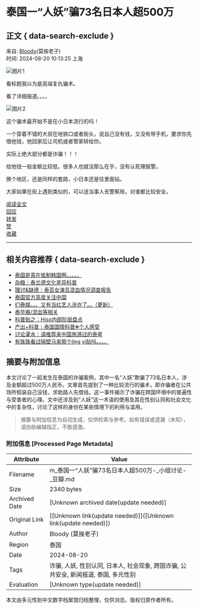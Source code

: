 # 泰国一“人妖”骗73名日本人超500万

## 正文 { data-search-exclude }


来自: [Bloody](https://www.douban.com/people/146452285/)(莫挨老子)  
时间: 2024-08-20 10:13:25 上海

![图片1](https://img9.doubanio.com/view/group_topic/l/public/p659352784.webp)

看标题我以为是高端复仇骗术。

看了详细报道。。。。

![图片2](https://img3.doubanio.com/view/group_topic/l/public/p659352782.webp)

这个骗术最开始不是在小日本流行的吗！

一个穿着不错的大叔在地铁口或者街头，说自己没有钱，又没有带手机，要求你先借他钱，他回家后让司机或者管家转给你。

实际上绝大部分都是诈骗！！！

给他钱一般金额比较低，很多人也就没那么在乎，没有认死理报警。

换个地区，还是同样的套路，小日本还是往里面钻。

大家如果在街上遇到类似的，可以送当事人去警察局，对谁都比较安全。

[阅读全文](https://www.douban.com/group/topic/310189241/#sep)  
[回应](https://www.douban.com/group/topic/310189241/#sep)  
[转发](https://www.douban.com/group/topic/310189241/?type=rec#sep)  
[赞](https://www.douban.com/group/topic/310189241/?type=like#sep)  
[收藏](https://www.douban.com/group/topic/310189241/?type=collect#sep)

---

## 相关内容推荐 { data-search-exclude }

- [泰国是真在抵制韩国啊。。。。。](https://www.douban.com/group/topic/311175476/)
- [杂粮｜泰兰德文化差异科普](https://www.douban.com/group/topic/311752923/)
- [理讨&缺德｜泰百女演员混血情况调查报告](https://www.douban.com/group/topic/306161168/)
- [泰国官方高度关注中国](https://www.douban.com/group/topic/301144197/)
- [们泰娱。。。又有当红艺人涉诈了。。（更新）](https://www.douban.com/group/topic/312404960/)
- [泰华裔/混血等相关](https://www.douban.com/group/topic/169006405/)
- [科普贴之：Hiso内部阶层盘点](https://www.douban.com/group/topic/173686287/)
- [产出+科普｜泰国国情科普➕个人感受](https://www.douban.com/group/topic/273086176/)
- [讨论灌水｜请推荐来中国旅游过的泰星](https://www.douban.com/group/topic/300399813/)
- [有珠珠看过隔壁马来那个ling yi贴吗。。。。](https://www.douban.com/group/topic/299369226/)
<!-- tcd_original_link https://m.douban.com/group/topic/310189241/ -->


## 摘要与附加信息

<!-- tcd_abstract -->
本文讨论了一起发生在泰国的诈骗案例，其中一名“人妖”欺骗了73名日本人，涉及金额超过500万人民币。文章首先提到了一种比较流行的骗术，即诈骗者在公共场所假装自己没钱，求助路人先借钱。这一事件揭示了诈骗在跨国环境中的普遍性与受害者的心理。文中还涉及到“人妖”这一术语的使用及其在性别认同和社会文化中的复杂性，讨论了这样的身份在某些情境下的利用与滥用。
<!-- tcd_abstract_end -->

> 摘要与附加信息为自动生成，仅供检索与参考。如有错误或遗漏（未知），请协助编辑指正，不胜感激。

### 附加信息 [Processed Page Metadata]

| Attribute       | Value                                  |
|-----------------|----------------------------------------|
| Filename        | m_泰国一“人妖”骗73名日本人超500万-_小组讨论-_豆瓣.md                             |
| Size            | 2340 bytes                           |
| Archived Date   | [Unknown archived date(update needed)]                             |
| Original Link   | [[Unknown link(update needed)]]([Unknown link(update needed)])                       |
| Author          | Bloody (莫挨老子)                               |
| Region          | 泰国                               |
| Date            | 2024-08-20                                 |
| Tags            | 诈骗, 人妖, 性别认同, 日本人, 社会现象, 跨国诈骗, 公共安全, 新闻报道, 泰国, 多元性别                                 |
| Evaluation            | [Unknown type(update needed)]                                 |
<!-- tcd_table_end -->

本文由多元性别中文数字档案馆归档整理，仅供浏览。版权归原作者所有。

